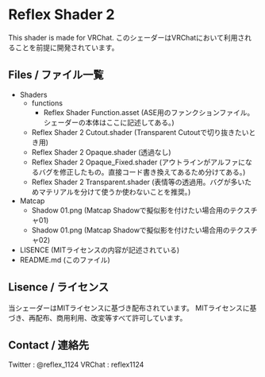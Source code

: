 # Reflex Shader 2
This shader is made for VRChat.
このシェーダーはVRChatにおいて利用されることを前提に開発されています。

## Files / ファイル一覧
- Shaders
  - functions
    - Reflex Shader Function.asset (ASE用のファンクションファイル。シェーダーの本体はここに記述してある。)
  - Reflex Shader 2 Cutout.shader (Transparent Cutoutで切り抜きたいとき用)
  - Reflex Shader 2 Opaque.shader (透過なし)
  - Reflex Shader 2 Opaque_Fixed.shader (アウトラインがアルファになるバグを修正したもの。直接コード書き換えてあるため分けてある。)
  - Reflex Shader 2 Transparent.shader (表情等の透過用。バグが多いためマテリアルを分けて使うか使わないことを推奨。)
- Matcap
  - Shadow 01.png (Matcap Shadowで擬似影を付けたい場合用のテクスチャ01)
  - Shadow 01.png (Matcap Shadowで擬似影を付けたい場合用のテクスチャ02)
- LISENCE (MITライセンスの内容が記述されている)
- README.md (このファイル)

## Lisence / ライセンス
当シェーダーはMITライセンスに基づき配布されています。
MITライセンスに基づき、再配布、商用利用、改変等すべて許可しています。

## Contact / 連絡先
Twitter : @reflex_1124
VRChat : reflex1124
